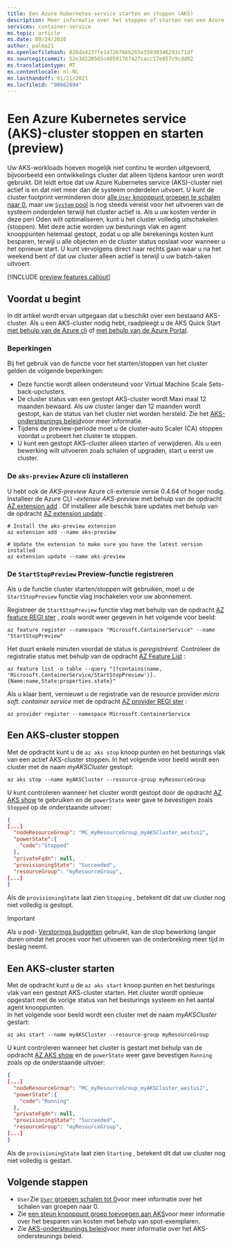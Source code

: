 ```yaml
---
title: Een Azure Kubernetes-service starten en stoppen (AKS)
description: Meer informatie over het stoppen of starten van een Azure Kubernetes service-cluster (AKS).
services: container-service
ms.topic: article
ms.date: 09/24/2020
author: palma21
ms.openlocfilehash: 026da4237fe14726766b265e55930346293c71df
ms.sourcegitcommit: 52e3d220565c4059176742fcacc17e857c9cdd02
ms.translationtype: MT
ms.contentlocale: nl-NL
ms.lasthandoff: 01/21/2021
ms.locfileid: "98662894"
---
```

# <a name="stop-and-start-an-azure-kubernetes-service-aks-cluster-preview"></a>Een Azure Kubernetes service (AKS)-cluster stoppen en starten (preview)

Uw AKS-workloads hoeven mogelijk niet continu te worden uitgevoerd, bijvoorbeeld een ontwikkelings cluster dat alleen tijdens kantoor uren wordt gebruikt. Dit leidt ertoe dat uw Azure Kubernetes service (AKS)-cluster niet actief is en dat niet meer dan de systeem onderdelen uitvoert. U kunt de cluster footprint verminderen door [alle `User` knooppunt groepen te schalen naar 0](scale-cluster.md#scale-user-node-pools-to-0), maar uw [ `System` pool](use-system-pools.md) is nog steeds vereist voor het uitvoeren van de systeem onderdelen terwijl het cluster actief is. Als u uw kosten verder in deze peri Oden wilt optimaliseren, kunt u het cluster volledig uitschakelen (stoppen). Met deze actie worden uw besturings vlak en agent knooppunten helemaal gestopt, zodat u op alle berekenings kosten kunt besparen, terwijl u alle objecten en de cluster status opslaat voor wanneer u het opnieuw start. U kunt vervolgens direct naar rechts gaan waar u na het weekend bent of dat uw cluster alleen actief is terwijl u uw batch-taken uitvoert.

[!INCLUDE [preview features callout](./includes/preview/preview-callout.md)]

## <a name="before-you-begin"></a>Voordat u begint

In dit artikel wordt ervan uitgegaan dat u beschikt over een bestaand AKS-cluster. Als u een AKS-cluster nodig hebt, raadpleegt u de AKS Quick Start [met behulp van de Azure cli][aks-quickstart-cli] of [met behulp van de Azure Portal][aks-quickstart-portal].


### <a name="limitations"></a>Beperkingen

Bij het gebruik van de functie voor het starten/stoppen van het cluster gelden de volgende beperkingen:

- Deze functie wordt alleen ondersteund voor Virtual Machine Scale Sets-back-upclusters.
- De cluster status van een gestopt AKS-cluster wordt Maxi maal 12 maanden bewaard. Als uw cluster langer dan 12 maanden wordt gestopt, kan de status van het cluster niet worden hersteld. Zie het [AKS-ondersteunings beleid](support-policies.md)voor meer informatie.
- Tijdens de preview-periode moet u de cluster-auto Scaler (CA) stoppen voordat u probeert het cluster te stoppen.
- U kunt een gestopt AKS-cluster alleen starten of verwijderen. Als u een bewerking wilt uitvoeren zoals schalen of upgraden, start u eerst uw cluster.

### <a name="install-the-aks-preview-azure-cli"></a>De `aks-preview` Azure cli installeren 

U hebt ook de *AKS-preview* Azure cli-extensie versie 0.4.64 of hoger nodig. Installeer de Azure CLI *-extensie AKS-preview* met behulp van de opdracht [AZ extension add][az-extension-add] . Of installeer alle beschik bare updates met behulp van de opdracht [AZ extension update][az-extension-update] .

```azurecli-interactive
# Install the aks-preview extension
az extension add --name aks-preview

# Update the extension to make sure you have the latest version installed
az extension update --name aks-preview
``` 

### <a name="register-the-startstoppreview-preview-feature"></a>De `StartStopPreview` Preview-functie registreren

Als u de functie cluster starten/stoppen wilt gebruiken, moet u de `StartStopPreview` functie vlag inschakelen voor uw abonnement.

Registreer de `StartStopPreview` functie vlag met behulp van de opdracht [AZ feature REGI ster][az-feature-register] , zoals wordt weer gegeven in het volgende voor beeld:

```azurecli-interactive
az feature register --namespace "Microsoft.ContainerService" --name "StartStopPreview"
```

Het duurt enkele minuten voordat de status is *geregistreerd*. Controleer de registratie status met behulp van de opdracht [AZ Feature List][az-feature-list] :

```azurecli-interactive
az feature list -o table --query "[?contains(name, 'Microsoft.ContainerService/StartStopPreview')].{Name:name,State:properties.state}"
```

Als u klaar bent, vernieuwt u de registratie van de resource provider *micro soft. container service* met de opdracht [AZ provider REGI ster][az-provider-register] :

```azurecli-interactive
az provider register --namespace Microsoft.ContainerService
```

## <a name="stop-an-aks-cluster"></a>Een AKS-cluster stoppen

Met de opdracht kunt u de `az aks stop` knoop punten en het besturings vlak van een actief AKS-cluster stoppen. In het volgende voor beeld wordt een cluster met de naam *myAKSCluster* gestopt:

```azurecli-interactive
az aks stop --name myAKSCluster --resource-group myResourceGroup
```

U kunt controleren wanneer het cluster wordt gestopt door de opdracht [AZ AKS show][az-aks-show] te gebruiken en de `powerState` weer gave te bevestigen zoals `Stopped` op de onderstaande uitvoer:

```json
{
[...]
  "nodeResourceGroup": "MC_myResourceGroup_myAKSCluster_westus2",
  "powerState":{
    "code":"Stopped"
  },
  "privateFqdn": null,
  "provisioningState": "Succeeded",
  "resourceGroup": "myResourceGroup",
[...]
}
```

Als de `provisioningState` laat zien `Stopping` , betekent dit dat uw cluster nog niet volledig is gestopt.

> [!IMPORTANT]
> Als u pod- [Verstorings budgetten](https://kubernetes.io/docs/concepts/workloads/pods/disruptions/) gebruikt, kan de stop bewerking langer duren omdat het proces voor het uitvoeren van de onderbreking meer tijd in beslag neemt.


## <a name="start-an-aks-cluster"></a>Een AKS-cluster starten

Met de opdracht kunt u de `az aks start` knoop punten en het besturings vlak van een gestopt AKS-cluster starten. Het cluster wordt opnieuw opgestart met de vorige status van het besturings systeem en het aantal agent knooppunten.  
In het volgende voor beeld wordt een cluster met de naam *myAKSCluster* gestart:

```azurecli-interactive
az aks start --name myAKSCluster --resource-group myResourceGroup
```

U kunt controleren wanneer het cluster is gestart met behulp van de opdracht [AZ AKS show][az-aks-show] en de `powerState` weer gave bevestigen `Running` zoals op de onderstaande uitvoer:

```json
{
[...]
  "nodeResourceGroup": "MC_myResourceGroup_myAKSCluster_westus2",
  "powerState":{
    "code":"Running"
  },
  "privateFqdn": null,
  "provisioningState": "Succeeded",
  "resourceGroup": "myResourceGroup",
[...]
}
```

Als de `provisioningState` laat zien `Starting` , betekent dit dat uw cluster nog niet volledig is gestart.


## <a name="next-steps"></a>Volgende stappen

- `User`Zie [ `User` groepen schalen tot 0](scale-cluster.md#scale-user-node-pools-to-0)voor meer informatie over het schalen van groepen naar 0.
- Zie [een steun knooppunt groep toevoegen aan AKS](spot-node-pool.md)voor meer informatie over het besparen van kosten met behulp van spot-exemplaren.
- Zie [AKS-ondersteunings beleid](support-policies.md)voor meer informatie over het AKS-ondersteunings beleid.

<!-- LINKS - external -->

<!-- LINKS - internal -->
[aks-quickstart-cli]: kubernetes-walkthrough.md
[aks-quickstart-portal]: kubernetes-walkthrough-portal.md
[install-azure-cli]: /cli/azure/install-azure-cli&preserve-view=true
[az-extension-add]: /cli/azure/extension?view=azure-cli-latest#az-extension-add&preserve-view=true
[az-extension-update]: /cli/azure/extension?view=azure-cli-latest#az-extension-update&preserve-view=true
[az-feature-register]: /cli/azure/feature?view=azure-cli-latest#az-feature-register&preserve-view=true
[az-feature-list]: /cli/azure/feature?view=azure-cli-latest#az-feature-list&preserve-view=true
[az-provider-register]: /cli/azure/provider?view=azure-cli-latest#az-provider-register&preserve-view=true
[az-aks-show]: /cli/azure/aks?view=azure-cli-latest#az_aks_show
